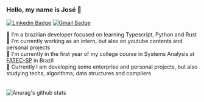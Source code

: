 ### Hello, my name is José 👋

[![Linkedin Badge](https://img.shields.io/badge/-José%20Thomaz-5271ff?style=flat-square&logo=Linkedin&logoColor=white&link=https://www.linkedin.com/in/jose-thomaz-antunes-soares/)](https://www.linkedin.com/in/josé-thomaz-antunes-soares/) 
[![Gmail Badge](https://img.shields.io/badge/-josethomaz2003@gmail.com-6633cc?style=flat-square&logo=Gmail&logoColor=white&link=mailto:diego.schell.f@gmail.com)](mailto:josethomaz2003@gmail.com)

🌱 I’m a brazilian developer focused on learning Typescript, Python and Rust
<br>
🔭 I’m currently working as an intern, but also on youtube contents and personal projects
<br>
🤯 I'm currently in the first year of my college course in Systems Analysis at <a href="http://www.fatecsp.br/">FATEC-SP</a> in Brazil
<br>
🌟 Currently I am developing some enterprise and personal projects, but also studying techs, algorithms, data structures and compilers
<br>
<br>
<br>
![Anurag's github stats](https://github-readme-stats.vercel.app/api?username=josethz00&show_icons=true&theme=dracula&count_private=true)
